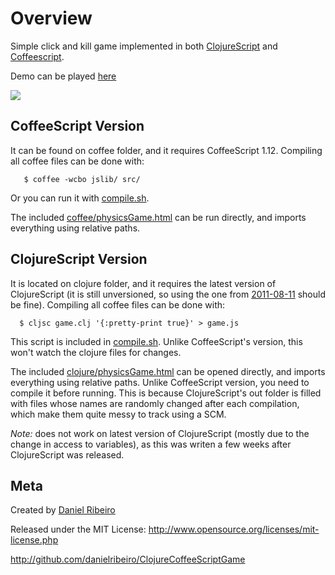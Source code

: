 Overview
==============

Simple click and kill game implemented in both [ClojureScript](https://github.com/clojure/clojurescript/wiki) and [Coffeescript](http://jashkenas.github.com/coffee-script/).

Demo can be played [here](http://danielribeiro.github.com/ClojureCoffeeScriptGame/)

[![](http://metaphysicaldeveloper.files.wordpress.com/2011/08/game.png?w=455&h=396)](http://danielribeiro.github.io/ClojureCoffeeScriptGame/)


CoffeeScript Version
----
It can be found on coffee folder, and it requires CoffeeScript 1.12. Compiling all coffee files can be done with:

       $ coffee -wcbo jslib/ src/

Or you can run it with [compile.sh](https://github.com/danielribeiro/ClojureCoffeeScriptGame/blob/master/coffee/compile.sh).

The included [coffee/physicsGame.html](https://github.com/danielribeiro/ClojureCoffeeScriptGame/blob/master/coffee/physicsGame.html) can be run directly, and imports everything using relative paths.


ClojureScript Version
----
It is located on clojure folder, and it requires the latest version of ClojureScript (it is still unversioned, so using the one from [2011-08-11](https://github.com/clojure/clojurescript/commits/master) should be fine). Compiling all coffee files can be done with:

      $ cljsc game.clj '{:pretty-print true}' > game.js

This script is included in [compile.sh](https://github.com/danielribeiro/ClojureCoffeeScriptGame/blob/master/clojure/compile.sh). Unlike CoffeeScript's version, this won't watch the clojure files for changes.

The included [clojure/physicsGame.html](https://github.com/danielribeiro/ClojureCoffeeScriptGame/blob/master/clojure/physicsGame.html) can be opened directly, and imports everything using relative paths. Unlike CoffeeScript version, you need to compile it before running. This is because ClojureScript's out folder is filled with files whose names are randomly changed after each compilation, which make them quite messy to track using a SCM.

*Note:* does not work on latest version of ClojureScript (mostly due to the change in access to variables), as this was writen a few weeks after ClojureScript was released.

Meta
----

Created by [Daniel Ribeiro](http://metaphysicaldeveloper.wordpress.com/about-me)

Released under the MIT License: http://www.opensource.org/licenses/mit-license.php

http://github.com/danielribeiro/ClojureCoffeeScriptGame

